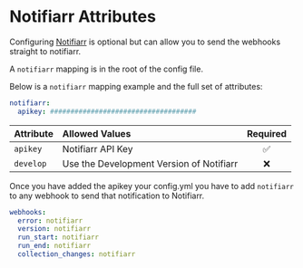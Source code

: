 # Notifiarr Attributes

Configuring [Notifiarr](https://notifiarr.com) is optional but can allow you to send the webhooks straight to notifiarr.

A `notifiarr` mapping is in the root of the config file.

Below is a `notifiarr` mapping example and the full set of attributes:
```yaml
notifiarr:
  apikey: ####################################
```

| Attribute | Allowed Values                           | Required |
|:----------|:-----------------------------------------|:--------:|
| `apikey`  | Notifiarr API Key                        | &#9989;  |
| `develop` | Use the Development Version of Notifiarr | &#10060; |

Once you have added the apikey your config.yml you have to add `notifiarr` to any webhook to send that notification to Notifiarr.

```yaml
webhooks:
  error: notifiarr
  version: notifiarr
  run_start: notifiarr
  run_end: notifiarr
  collection_changes: notifiarr
```
